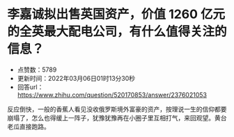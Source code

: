 # 李嘉诚拟出售英国资产，价值 1260 亿元的全英最大配电公司，有什么值得关注的信息？
- 点赞数：5789
- 更新时间：2022年03月06日01时13分30秒
- 回答url：https://www.zhihu.com/question/520170853/answer/2376021053
<body>
 <p data-pid="SheSnNqE">反应倒快，一般的香蕉人看见没收俄罗斯境外富豪的资产，按理说一生的信仰都要崩塌了，怎么也得缓上一阵子，犹豫犹豫再在小圈子里互相打气，来回观望。黄台老瓜直接跑路。</p>
</body>